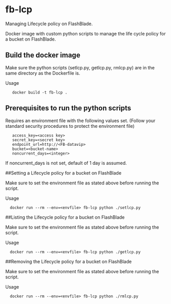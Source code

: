 # fb-lcp
 Managing Lifecycle policy on FlashBlade.

 Docker image with custom python scripts to manage the life cycle policy for a bucket on FlashBlade.

## Build the docker image
   Make sure the python scripts (setlcp.py, getlcp.py, rmlcp.py) are in the same directory as the Dockerfile is.

Usage
```
   docker build -t fb-lcp .
```

## Prerequisites to run the python scripts
 Requires an environment file with the following values set.
 (Follow your standard security procedures to protect the environment file)

``` 
   access_key=<access key>
   secret_key=<secret key>
   endpoint_url=http://<FB-datavip>
   bucket=<bucket-name>
   noncurrent_days=<integer>
```

If noncurrent_days is not set, default of 1 day is assumed.

##Setting a Lifecycle policy for a bucket on FlashBlade

  Make sure to set the environment file as stated above before running the script.

Usage
```
  docker run --rm --env=<envfile> fb-lcp python ./setlcp.py
```

##Listing the Lifecycle policy for a bucket on FlashBlade

  Make sure to set the environment file as stated above before running the script.

Usage
```
  docker run --rm --env=<envfile> fb-lcp python ./getlcp.py
```

##Removing the Lifecycle policy for a bucket on FlashBlade

  Make sure to set the environment file as stated above before running the script.

Usage
```
  docker run --rm --env=<envfile> fb-lcp python ./rmlcp.py
```
